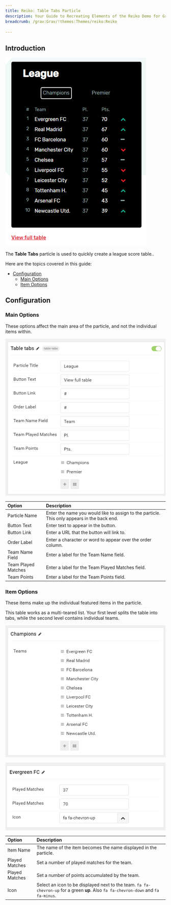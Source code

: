 ```yaml
---
title: Reiko: Table Tabs Particle
description: Your Guide to Recreating Elements of the Reiko Demo for Grav
breadcrumb: /grav:Grav/!themes:Themes/reiko:Reiko

---
```


## Introduction

![](assets/particle_tabletabs1.png)

The **Table Tabs** particle is used to quickly create a league score table..

Here are the topics covered in this guide:

* [Configuration](#configuration)
    - [Main Options](#main-options)
    - [Item Options](#item-options)

## Configuration

### Main Options 

These options affect the main area of the particle, and not the individual items within.

![](assets/particle_tabletabs2.png)

| Option              | Description                                                                                 |
| :-----              | :-----                                                                                      |
| Particle Name       | Enter the name you would like to assign to the particle. This only appears in the back end. |
| Button Text         | Enter text to appear in the button.                                                         |
| Button Link         | Enter a URL that the button will link to.                                                   |
| Order Label         | Enter a character or word to appear over the order column.                                  |
| Team Name Field     | Enter a label for the Team Name field.                                                      |
| Team Played Matches | Enter a label for the Team Played Matches field.                                            |
| Team Points         | Enter a label for the Team Points field.                                                    |

### Item Options

These items make up the individual featured items in the particle.

This table works as a multi-teared list. Your first level splits the table into tabs, while the second level contains individual teams.

![](assets/particle_tabletabs3.png)

![](assets/particle_tabletabs4.png)

| Option         | Description                                                                                                                          |
| :-----         | :-----                                                                                                                               |
| Item Name      | The name of the item becomes the name displayed in the particle.                                                                     |
| Played Matches | Set a number of played matches for the team.                                                                                         |
| Played Matches | Set a number of points accumulated by the team.                                                                                      |
| Icon           | Select an icon to be displayed next to the team. `fa fa-chevron-up` for a green **up**. Also `fa fa-chevron-down` and `fa fa-minus`. |
